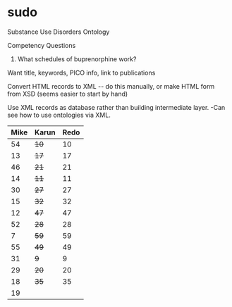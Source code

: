 # sudo
Substance Use Disorders Ontology

Competency Questions
1. What schedules of buprenorphine work?

Want title, keywords, PICO info, link to publications

Convert HTML records to XML
  -- do this manually, or make HTML form from XSD (seems easier to start by hand)

 Use XML records as database rather than building intermediate layer. 
 -Can see how to use ontologies via XML. 

| Mike 	| Karun 	| Redo	|
|------	|-------	|------	|
| 54 	| ~~10~~ 	| 10 	| 
| 13 	| ~~17~~ 	| 17 	|
| 46 	| ~~21~~ 	| 21 	|
| 14 	| ~~11~~ 	| 11 	|
| 30 	| ~~27~~ 	| 27 	|
| 15 	| ~~32~~ 	| 32 	|
| 12 	| ~~47~~ 	| 47 	|
| 52 	| ~~28~~ 	| 28 	|
| 7 	| ~~59~~ 	| 59 	|
| 55 	| ~~49~~ 	| 49 	|
| 31 	| ~~9~~ 	| 9 	|
| 29 	| ~~20~~ 	| 20 	|
| 18 	| ~~35~~ 	| 35 	|
| 19 	|  	|  	|
